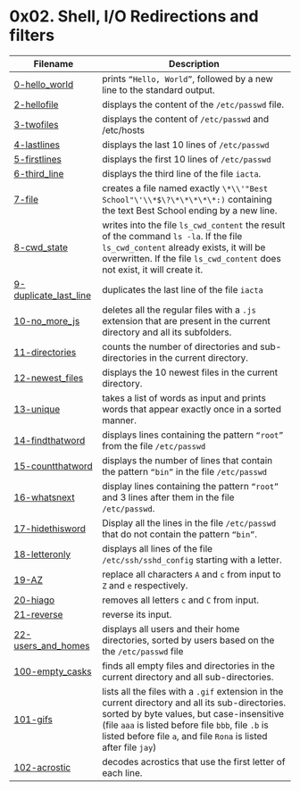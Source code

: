 # 0x02. Shell, I/O Redirections and filters
| Filename | Description | 
| ------------ | -------------- |
| [0-hello_world](0-hello_world) | prints `“Hello, World”`, followed by a new line to the standard output. |
| [2-hellofile](2-hellofile) | displays the content of the `/etc/passwd` file. |
| [3-twofiles](3-twofiles) | displays the content of `/etc/passwd` and /etc/hosts |
| [4-lastlines](4-lastlines) | displays the last 10 lines of `/etc/passwd` |
| [5-firstlines](5-firstlines) | displays the first 10 lines of `/etc/passwd` |
| [6-third_line](6-third_line) | displays the third line of the file `iacta`. |
| [7-file](7-file) | creates a file named exactly `\*\\'"Best School"\'\\*$\?\*\*\*\*\*:)` containing the text Best School ending by a new line. |
| [8-cwd_state](8-cwd_state) | writes into the file `ls_cwd_content` the result of the command `ls -la`. If the file `ls_cwd_content` already exists, it will be overwritten. If the file `ls_cwd_content` does not exist, it will create it. |
| [9-duplicate_last_line](9-duplicate_last_line) | duplicates the last line of the file `iacta` |
| [10-no_more_js]() | deletes all the regular files with a `.js` extension that are present in the current directory and all its subfolders. |
| [11-directories]() | counts the number of directories and sub-directories in the current directory. |
| [12-newest_files]() | displays the 10 newest files in the current directory. |
| [13-unique](13-unique) | takes a list of words as input and prints words that appear exactly once in a sorted manner. |
| [14-findthatword](14-findthatword) | displays lines containing the pattern `“root”` from the file `/etc/passwd` |
| [15-countthatword](15-countthatword) | displays the number of lines that contain the pattern `“bin”` in the file `/etc/passwd` |
| [16-whatsnext](16-whatsnext) | display lines containing the pattern `“root”` and 3 lines after them in the file `/etc/passwd`. |
| [17-hidethisword](17-hidethisword) | Display all the lines in the file `/etc/passwd` that do not contain the pattern `“bin”`. |
| [18-letteronly](18-letteronly) | displays all lines of the file `/etc/ssh/sshd_config` starting with a letter. |
| [19-AZ](19-AZ) | replace all characters `A` and `c` from input to `Z` and `e` respectively. |
| [20-hiago](20-hiago) | removes all letters `c` and `C` from input. | 
| [21-reverse]() | reverse its input. |
| [22-users_and_homes](22-users_and_homes) | displays all users and their home directories, sorted by users based on the the `/etc/passwd` file |
| [100-empty_casks](100-empty_casks) | finds all empty files and directories in the current directory and all sub-directories. |
| [101-gifs](101-gifs) | lists all the files with a `.gif` extension in the current directory and all its sub-directories.<br> sorted by byte values, but case-insensitive (file `aaa` is listed before file `bbb`, file `.b` is listed before file `a`, and file `Rona` is listed after file `jay`) | 
| [102-acrostic](102-acrostic) | decodes acrostics that use the first letter of each line.






